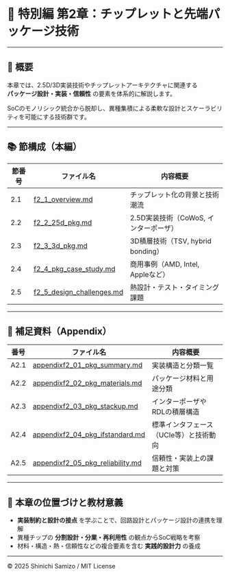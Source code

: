 # 🧩 特別編 第2章：チップレットと先端パッケージ技術

---

## 📌 概要

本章では、2.5D/3D実装技術やチップレットアーキテクチャに関連する  
**パッケージ設計・実装・信頼性** の要素を体系的に解説します。

SoCのモノリシック統合から脱却し、異種集積による柔軟な設計とスケーラビリティを可能にする技術群です。

---

## 📚 節構成（本編）

| 節番号 | ファイル名              | 内容概要 |
|--------|--------------------------|----------|
| 2.1    | [f2_1_overview.md](./f2_1_overview.md) | チップレット化の背景と技術潮流 |
| 2.2    | [f2_2_25d_pkg.md](./f2_2_25d_pkg.md) | 2.5D実装技術（CoWoS, インターポーザ） |
| 2.3    | [f2_3_3d_pkg.md](./f2_3_3d_pkg.md) | 3D積層技術（TSV, hybrid bonding） |
| 2.4    | [f2_4_pkg_case_study.md](./f2_4_pkg_case_study.md) | 商用事例（AMD, Intel, Appleなど） |
| 2.5    | [f2_5_design_challenges.md](./f2_5_design_challenges.md) | 熱設計・テスト・タイミング課題 |

---

## 🧾 補足資料（Appendix）

| 番号 | ファイル名 | 内容概要 |
|------|------------|----------|
| A2.1 | [appendixf2_01_pkg_summary.md](./appendixf2_01_pkg_summary.md) | 実装構造と分類一覧 |
| A2.2 | [appendixf2_02_pkg_materials.md](./appendixf2_02_pkg_materials.md) | パッケージ材料と用途分類 |
| A2.3 | [appendixf2_03_pkg_stackup.md](./appendixf2_03_pkg_stackup.md) | インターポーザやRDLの積層構造 |
| A2.4 | [appendixf2_04_pkg_ifstandard.md](./appendixf2_04_pkg_ifstandard.md) | 標準インタフェース（UCIe等）と技術動向 |
| A2.5 | [appendixf2_05_pkg_reliability.md](./appendixf2_05_pkg_reliability.md) | 信頼性・実装上の課題と対策 |

---

## 🎯 本章の位置づけと教材意義

- **実装制約と設計の接点** を学ぶことで、回路設計とパッケージ設計の連携を理解  
- 異種チップの **分割設計・分業・再利用性** の観点からSoC戦略を考察  
- 材料・構造・熱・信頼性などの複合要素を含む **実践的設計力** の養成

---

© 2025 Shinichi Samizo / MIT License

